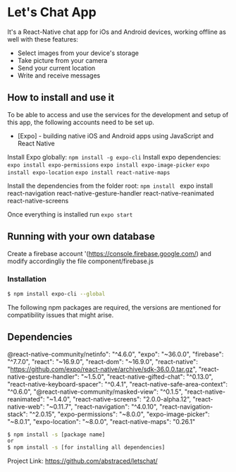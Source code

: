 # Let's Chat App
It's a React-Native chat app for iOs and Android devices, working offline as well with these features:
- Select images from your device's storage
- Take picture from your camera
- Send your current location
- Write and receive messages




## How to install and use it
To be able to access and use the services for the development and setup of this app, the following accounts need to be set up.
* [Expo] - building native iOS and Android apps using JavaScript and React Native

Install Expo globally:
```npm install -g expo-cli```
Install expo dependencies:
```expo install expo-permissions```
```expo install expo-image-picker```
```expo install expo-location```
```expo install react-native-maps```

Install the dependencies from the folder root:
```npm install ```
expo install react-navigation react-native-gesture-handler react-native-reanimated react-native-screens


Once everything is installed run 
```expo start```



## Running with your own database
Create a firebase account '(https://console.firebase.google.com/) and modify accordingliy the file component/firebase.js





### Installation
```sh
$ npm install expo-cli --global
```
The following npm packages are required, the versions are mentioned for compatibility issues that might arise.


## Dependencies
@react-native-community/netinfo": "^4.6.0",
    "expo": "~36.0.0",
    "firebase": "^7.7.0",
    "react": "~16.9.0",
    "react-dom": "~16.9.0",
    "react-native": "https://github.com/expo/react-native/archive/sdk-36.0.0.tar.gz",
    "react-native-gesture-handler": "~1.5.0",
    "react-native-gifted-chat": "^0.13.0",
    "react-native-keyboard-spacer": "^0.4.1",
    "react-native-safe-area-context": "^0.6.0",
    "@react-native-community/masked-view": "^0.1.5",
    "react-native-reanimated": "~1.4.0",
    "react-native-screens": "2.0.0-alpha.12",
    "react-native-web": "~0.11.7",
    "react-navigation": "^4.0.10",
    "react-navigation-stack": "^2.0.15",
    "expo-permissions": "~8.0.0",
    "expo-image-picker": "~8.0.1",
    "expo-location": "~8.0.0",
    "react-native-maps": "0.26.1"


```sh
$ npm install -s [package name]
or
$ npm install -s [for installing all dependencies]
```









Project Link: https://github.com/abstraced/letschat/




<!-- Markdown links & imgs  -->
